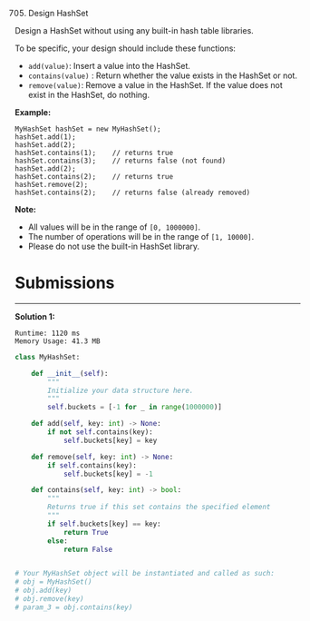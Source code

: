 705. Design HashSet

Design a HashSet without using any built-in hash table libraries.

To be specific, your design should include these functions:

* `add(value)`: Insert a value into the HashSet. 
* `contains(value)` : Return whether the value exists in the HashSet or not.
* `remove(value)`: Remove a value in the HashSet. If the value does not exist in the HashSet, do nothing.

**Example:**
```
MyHashSet hashSet = new MyHashSet();
hashSet.add(1);         
hashSet.add(2);         
hashSet.contains(1);    // returns true
hashSet.contains(3);    // returns false (not found)
hashSet.add(2);          
hashSet.contains(2);    // returns true
hashSet.remove(2);          
hashSet.contains(2);    // returns false (already removed)
```

**Note:**

* All values will be in the range of `[0, 1000000]`.
* The number of operations will be in the range of `[1, 10000]`.
* Please do not use the built-in HashSet library.

# Submissions
---
**Solution 1:**
```
Runtime: 1120 ms
Memory Usage: 41.3 MB
```
```python
class MyHashSet:

    def __init__(self):
        """
        Initialize your data structure here.
        """
        self.buckets = [-1 for _ in range(1000000)]

    def add(self, key: int) -> None:
        if not self.contains(key):
            self.buckets[key] = key

    def remove(self, key: int) -> None:
        if self.contains(key):
            self.buckets[key] = -1

    def contains(self, key: int) -> bool:
        """
        Returns true if this set contains the specified element
        """
        if self.buckets[key] == key:
            return True
        else:
            return False


# Your MyHashSet object will be instantiated and called as such:
# obj = MyHashSet()
# obj.add(key)
# obj.remove(key)
# param_3 = obj.contains(key)
```